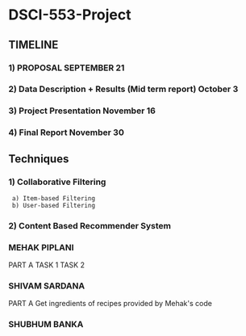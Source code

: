 # DSCI-553-Project


## TIMELINE
### 1) PROPOSAL SEPTEMBER 21
### 2) Data Description + Results (Mid term report) October 3
### 3) Project Presentation November 16
### 4) Final Report November 30


## Techniques
### 1) Collaborative Filtering
     a) Item-based Filtering
     b) User-based Filtering
### 2) Content Based Recommender System


### MEHAK PIPLANI
 PART A TASK 1 TASK 2

### SHIVAM SARDANA
PART A Get ingredients of recipes provided by Mehak's code


### SHUBHUM BANKA
